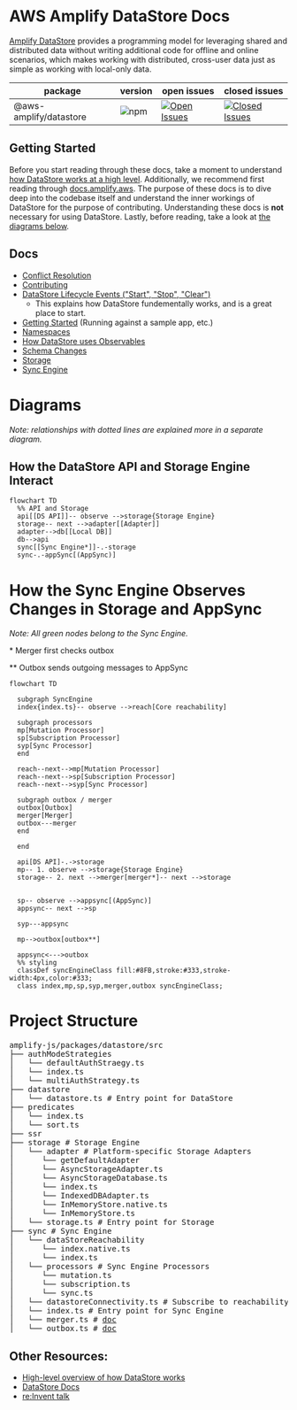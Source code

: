 # AWS Amplify DataStore Docs

[Amplify DataStore](https://docs.amplify.aws/lib/datastore/getting-started/q/platform/js/) provides a programming model for leveraging shared and distributed data without writing additional code for offline and online scenarios, which makes working with distributed, cross-user data just as simple as working with local-only data.

| package                | version                                                         | open issues                                                                                                                                                                                  | closed issues                                                                                                                                                                                 |
| ---------------------- | --------------------------------------------------------------- | -------------------------------------------------------------------------------------------------------------------------------------------------------------------------------------------- | --------------------------------------------------------------------------------------------------------------------------------------------------------------------------------------------- |
| @aws-amplify/datastore | ![npm](https://img.shields.io/npm/v/@aws-amplify/datastore.svg) | [![Open Issues](https://img.shields.io/github/issues/aws-amplify/amplify-js/DataStore?color=red)](https://github.com/aws-amplify/amplify-js/issues?q=is%3Aissue+label%3ADataStore+is%3Aopen) | [![Closed Issues](https://img.shields.io/github/issues-closed/aws-amplify/amplify-js/DataStore)](https://github.com/aws-amplify/amplify-js/issues?q=is%3Aissue+label%3ADataStore+is%3Aclosed) |

## Getting Started

Before you start reading through these docs, take a moment to understand [how DataStore works at a high level](https://docs.amplify.aws/lib/datastore/how-it-works/q/platform/js/). Additionally, we recommend first reading through [docs.amplify.aws](https://docs.amplify.aws/lib/datastore/getting-started/q/platform/js/). The purpose of these docs is to dive deep into the codebase itself and understand the inner workings of DataStore for the purpose of contributing. Understanding these docs is **not** necessary for using DataStore. Lastly, before reading, take a look at [the diagrams below](#diagrams).

## Docs

- [Conflict Resolution](docs/conflict-resolution.md)
- [Contributing](docs/contributing.md)
- [DataStore Lifecycle Events ("Start", "Stop", "Clear")](docs/datastore-lifecycle-events.md)
  - This explains how DataStore fundementally works, and is a great place to start.
- [Getting Started](docs/getting-started.md) (Running against a sample app, etc.)
- [Namespaces](docs/namespaces.md)
- [How DataStore uses Observables](docs/observables.md)
- [Schema Changes](docs/schema-changes.md)
- [Storage](docs/storage.md)
- [Sync Engine](docs/sync-engine.md)

# Diagrams

_Note: relationships with dotted lines are explained more in a separate diagram._

## How the DataStore API and Storage Engine Interact

```mermaid
flowchart TD
  %% API and Storage
  api[[DS API]]-- observe -->storage{Storage Engine}
  storage-- next -->adapter[[Adapter]]
  adapter-->db[[Local DB]]
  db-->api
  sync[[Sync Engine*]]-.-storage
  sync-.-appSync[(AppSync)]
```

# How the Sync Engine Observes Changes in Storage and AppSync

_Note: All green nodes belong to the Sync Engine._

\* Merger first checks outbox

\*\* Outbox sends outgoing messages to AppSync

```mermaid
flowchart TD

  subgraph SyncEngine
  index{index.ts}-- observe -->reach[Core reachability]

  subgraph processors
  mp[Mutation Processor]
  sp[Subscription Processor]
  syp[Sync Processor]
  end

  reach--next-->mp[Mutation Processor]
  reach--next-->sp[Subscription Processor]
  reach--next-->syp[Sync Processor]

  subgraph outbox / merger
  outbox[Outbox]
  merger[Merger]
  outbox---merger
  end

  end

  api[DS API]-.->storage
  mp-- 1. observe -->storage{Storage Engine}
  storage-- 2. next -->merger[merger*]-- next -->storage


  sp-- observe -->appsync[(AppSync)]
  appsync-- next -->sp

  syp---appsync

  mp-->outbox[outbox**]

  appsync<--->outbox
  %% styling
  classDef syncEngineClass fill:#8FB,stroke:#333,stroke-width:4px,color:#333;
  class index,mp,sp,syp,merger,outbox syncEngineClass;
```

# Project Structure

<pre>
amplify-js/packages/datastore/src
├── authModeStrategies
│   └── defaultAuthStraegy.ts
│   └── index.ts
│   └── multiAuthStrategy.ts
├── datastore
│   └── datastore.ts # Entry point for DataStore
├── predicates
│   └── index.ts
│   └── sort.ts
├── ssr
├── storage # Storage Engine
│   └── adapter # Platform-specific Storage Adapters
│      └── getDefaultAdapter
│      └── AsyncStorageAdapter.ts
│      └── AsyncStorageDatabase.ts
│      └── index.ts
│      └── IndexedDBAdapter.ts
│      └── InMemoryStore.native.ts
│      └── InMemoryStore.ts
│   └── storage.ts # Entry point for Storage
├── sync # Sync Engine
│   └── dataStoreReachability
│      └── index.native.ts
│      └── index.ts
│   └── processors # Sync Engine Processors
│      └── mutation.ts
│      └── subscription.ts
│      └── sync.ts
│   └── datastoreConnectivity.ts # Subscribe to reachability monitor
│   └── index.ts # Entry point for Sync Engine
│   └── merger.ts # <a href="https://github.com/aws-amplify/amplify-js/blob/datastore-docs/packages/datastore/docs/sync-engine.md#merger" title="merger doc">doc</a>
│   └── outbox.ts # <a href="https://github.com/aws-amplify/amplify-js/blob/datastore-docs/packages/datastore/docs/sync-engine.md#outbox" title="outbox doc">doc</a>
</pre>

## Other Resources:

- [High-level overview of how DataStore works](https://docs.amplify.aws/lib/datastore/how-it-works/q/platform/js/)
- [DataStore Docs](https://docs.amplify.aws/lib/datastore/getting-started/q/platform/js/)
- [re:Invent talk](https://www.youtube.com/watch?v=KcYl6_We0EU)
